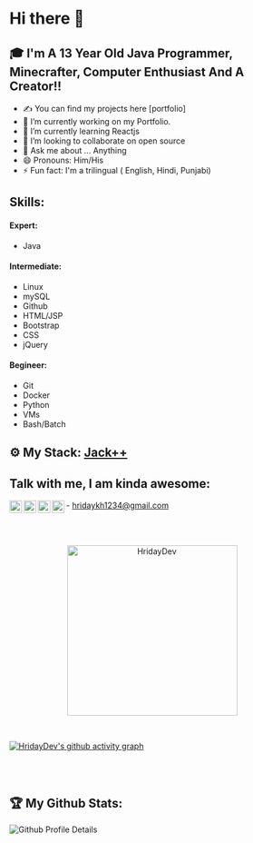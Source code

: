 # Hi there 👋
## 🎓 I'm A 13 Year Old Java Programmer, Minecrafter, Computer Enthusiast And A Creator!!
- ✍ You can find my projects here [portfolio]
- 🔭 I’m currently working on my Portfolio.
- 🌱 I’m currently learning Reactjs
- 👯 I’m looking to collaborate on open source
- 💬 Ask me about ... Anything
- 😄 Pronouns: Him/His
- ⚡ Fun fact: I'm a trilingual ( English, Hindi, Punjabi)

## Skills:

#### Expert: 
- Java

#### Intermediate: 
- Linux
- mySQL
- Github
- HTML/JSP
- Bootstrap
- CSS
- jQuery

#### Begineer: 
- Git
- Docker
- Python
- VMs
- Bash/Batch

## ⚙️ My Stack: [Jack++](https://github.com/HridayDev/Techstack)

## Talk with me, I am kinda awesome:
[<img align="left" alt="holisitc_developer | twitter" width="22px" src="https://cdn.jsdelivr.net/npm/simple-icons@v3/icons/twitter.svg" />][twitter]
[<img align="left" alt="holisitc_developer | YouTube" width="22px" src="https://cdn.jsdelivr.net/npm/simple-icons@v3/icons/youtube.svg" />][youtube]
[<img align="left" alt="holisitc_developer | Github" width="22px" src="https://cdn.jsdelivr.net/npm/simple-icons@v3/icons/github.svg" />][github]
<img align="left" alt="holisitc_developer | gmail" width="22px" src="https://cdn.jsdelivr.net/npm/simple-icons@v3/icons/gmail.svg" /> - hridaykh1234@gmail.com

<br/>


<br/>
<p align="center">
	    <img src="https://github-readme-stats.vercel.app/api/top-langs?username=HridayDev&show_icons=true&locale=en" alt="HridayDev" width="300" />
</p>
<br/>

[![HridayDev's github activity graph](https://github-readme-activity-graph.cyclic.app/graph?username=HridayDev&bg_color=000000&color=ffffff&line=0000ff&point=00ffff&area=true&hide_border=true)](https://github.com/ashutosh00710/github-readme-activity-graph)

<br/>
<br/>


## :trophy: My Github Stats:

![Github Profile Details](https://github-profile-summary-cards.vercel.app/api/cards/profile-details?username=HridayDev&theme=github_dark) 



[twitter]: https://www.whitter.com/HridayDevReal/
[youtube]: https://www.youtube.com/@HridayDev/
[github]: https://www.github.com/HridayDev/

